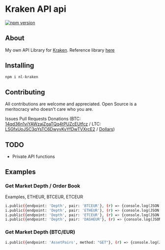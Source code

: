 # Kraken API api

[![npm version](https://badge.fury.io/js/nl-kraken.svg)](https://badge.fury.io/js/nl-kraken)

## About

My own API Library for [Kraken](https://kraken.com). Reference library [here](https://www.kraken.com/en-us/help/api)


## Installing

```bash
npm i nl-kraken
```

## Contributing

All contributions are welcome and appreciated. Open Source is a meritocracy who doesn't care who you are.

Issues
Pull Requests
Donations (BTC: [14qd36n1viYAWzajZgaTQq4tPUZcEUtfcz](http://blockr.io/address/info/14qd36n1viYAWzajZgaTQq4tPUZcEUtfcz) / LTC: [LSGfxUoJSC3qYsTC6DwyvKvYfDwTVXrcE2](http://ltc.blockr.io/address/info/LSGfxUoJSC3qYsTC6DwyvKvYfDwTVXrcE2) / [Dollars](https://donate.nolim1t.co))

## TODO

* Private API functions

## Examples

### Get Market Depth / Order Book

Examples, ETHEUR, BTCEUR, ETCEUR

```bash
i.public({endpoint: 'Depth', pair: 'BTCEUR'}, (r) => {console.log(JSON.stringify(r))});
i.public({endpoint: 'Depth', pair: 'ETHEUR'}, (r) => {console.log(JSON.stringify(r))});
i.public({endpoint: 'Depth', pair: 'ETCEUR'}, (r) => {console.log(JSON.stringify(r))});
i.public({endpoint: 'Depth', pair: 'DASHEUR'}, (r) => {console.log(JSON.stringify(r))});
```

### Get Market Depth (BTC/EUR)

```bash
i.public({endpoint: 'AssetPairs', method: "GET"}, (r) => {console.log(JSON.stringify(r))});
```
